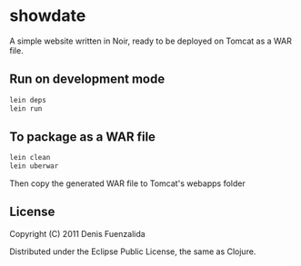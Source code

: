 # showdate

A simple website written in Noir, ready to be deployed on Tomcat as a WAR file.

## Run on development mode

```bash
lein deps
lein run
```

## To package as a WAR file

```bash
lein clean
lein uberwar
```

Then copy the generated WAR file to Tomcat's webapps folder

## License

Copyright (C) 2011 Denis Fuenzalida

Distributed under the Eclipse Public License, the same as Clojure.

